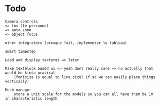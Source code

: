 # Todo

    Camera controls
    => fov (1e personne)
    => auto zoom
    => object focus

    other integrators (presque fait, implementer le tableau)

    smart timestep

    Load and display textures => later

    Make textblock based ui => yeah dont really care => no actually that would be kinda pratical
        (fontsize is equal to line size? if so we can easily place things vertically)

    Mesh manager
        store a unit scale for the models so you can all have them be 1m in characteristic length